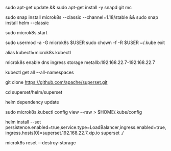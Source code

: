 
sudo apt-get update && sudo apt-get install -y snapd git mc

sudo snap install microk8s --classic --channel=1.18/stable && sudo snap install helm --classic

sudo microk8s.start

sudo usermod -a -G microk8s $USER
sudo chown -f -R $USER ~/.kube
exit

alias kubectl=microk8s.kubectl

microk8s enable dns ingress storage metallb:192.168.22.7-192.168.22.7 

kubectl get all --all-namespaces

git clone https://github.com/apache/superset.git

cd superset/helm/superset

helm dependency update

sudo microk8s.kubectl config view --raw > $HOME/.kube/config

helm install --set persistence.enabled=true,service.type=LoadBalancer,ingress.enabled=true,ingress.hosts[0]=superset.192.168.22.7.xip.io  superset ./

microk8s reset --destroy-storage

